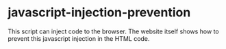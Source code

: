 # javascript-injection-prevention
This script can inject code to the browser. The website itself shows how to prevent this javascript injection in the HTML code.
